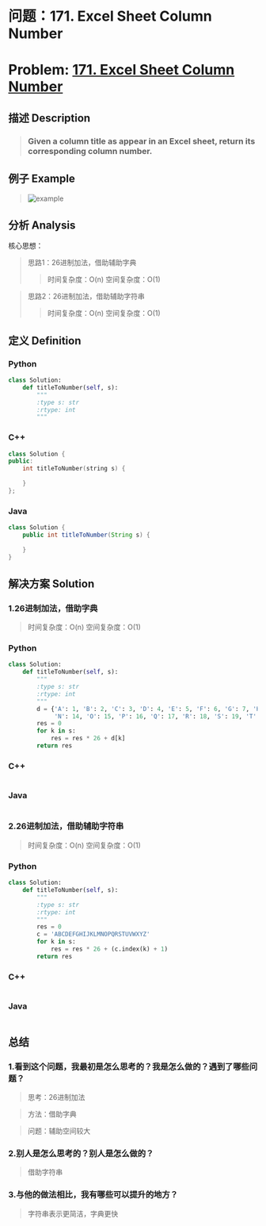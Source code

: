 
# 问题：171. Excel Sheet Column Number
# Problem: [171. Excel Sheet Column Number](https://leetcode.com/problems/excel-sheet-column-number/description/)

## 描述 Description
> ### Given a column title as appear in an Excel sheet, return its corresponding column number.

## 例子 Example

> ![example](https://github.com/Decalogue/AlgorithmMap/blob/master/img/leetcode/171.png "example")

## 分析 Analysis

核心思想：
> 思路1：26进制加法，借助辅助字典
>> 时间复杂度：O(n)
>> 空间复杂度：O(1)

> 思路2：26进制加法，借助辅助字符串
>> 时间复杂度：O(n)
>> 空间复杂度：O(1)

## 定义 Definition

### Python


```python
class Solution:
    def titleToNumber(self, s):
        """
        :type s: str
        :rtype: int
        """
```

### C++

```c++
class Solution {
public:
    int titleToNumber(string s) {
        
    }
};
```

### Java

```java
class Solution {
    public int titleToNumber(String s) {
        
    }
}
```

## 解决方案 Solution

### 1.26进制加法，借助字典

> 时间复杂度：O(n)
> 空间复杂度：O(1)

### Python


```python
class Solution:
    def titleToNumber(self, s):
        """
        :type s: str
        :rtype: int
        """
        d = {'A': 1, 'B': 2, 'C': 3, 'D': 4, 'E': 5, 'F': 6, 'G': 7, 'H': 8, 'I': 9, 'J': 10, 'K': 11, 'L': 12, 'M': 13,
             'N': 14, 'O': 15, 'P': 16, 'Q': 17, 'R': 18, 'S': 19, 'T': 20, 'U': 21, 'V': 22, 'W': 23, 'X': 24, 'Y': 25, 'Z': 26}
        res = 0
        for k in s:
            res = res * 26 + d[k]
        return res
```

### C++

```c++

```

### Java

```java

```

### 2.26进制加法，借助辅助字符串

> 时间复杂度：O(n)
> 空间复杂度：O(1)

### Python


```python
class Solution:
    def titleToNumber(self, s):
        """
        :type s: str
        :rtype: int
        """
        res = 0
        c = 'ABCDEFGHIJKLMNOPQRSTUVWXYZ'
        for k in s:
            res = res * 26 + (c.index(k) + 1)
        return res
```

### C++

```c++

```

### Java

```Java

```

## 总结

### 1.看到这个问题，我最初是怎么思考的？我是怎么做的？遇到了哪些问题？
> 思考：26进制加法

> 方法：借助字典

> 问题：辅助空间较大

### 2.别人是怎么思考的？别人是怎么做的？
> 借助字符串

### 3.与他的做法相比，我有哪些可以提升的地方？
> 字符串表示更简洁，字典更快


```python

```

